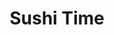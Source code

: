 ---
layout: place
title: Sushi Time
permalink: /texas/dallas/sushi-time.html
stateAbbr: TX
stateName: Texas
cityName: Dallas
seo:
  type: restaurant
  links: null
place_id: ChIJLzb4ymqcToYRbToSx6LcSnE
photos:
  - name: >-
      places/ChIJLzb4ymqcToYRbToSx6LcSnE/photos/AeeoHcJIVTZ5OtjbywQ81Np4cq7xhebze-YYBrOgoP826Dg4TvlAw8ajML8mDUvofJ_hMhQDQ8mv0grtdceTw-UvUxXeDxuD76bMOqnPDh59WA99r_57MIVi1hYR-sO_rZfiHY8ZhM9w0s_pGuei9SsrM7Bx6zW4pf3eFRA_KtsANfAdcB8PUq0AZ2zUnKByGGhUkZJbTTBo-H-B2srqMJw5yqtHGmOoCo3EtfWUCYwefXRY3L23r72xeoDkMr4LA8lZ1R0BbBgKjx3IzwcbZ_rVYRQhvI8mwvnAFHGr2cpZCJ_VGbUW5IKJk8KHbsvO-suJdgAFhsGPNuVn1VlAuZW1pKCGb1E_pCsHkFSzQW6ukJuIs9SIS2TNSk9crrjNjJ01KrxX7aVt0oxgqwkCf1bZ1pzhuxjpjF46FN4lKr58EjmRVH8
    widthPx: 4032
    heightPx: 3024
    authorAttributions:
      - displayName: Stella
        uri: https://maps.google.com/maps/contrib/110182616305877831704
        photoUri: >-
          https://lh3.googleusercontent.com/a-/ALV-UjUWVKmaXbvfT0s86apJJeMx4My9NamaEfS6cJrvgFQlMBexW7_Dfw=s100-p-k-no-mo
    flagContentUri: >-
      https://www.google.com/local/imagery/report/?cb_client=maps_api_places.places_api&image_key=!1e10!2sCIHM0ogKEICAgIDMh92imQE&hl=en-US
    googleMapsUri: >-
      https://www.google.com/maps/place//data=!3m4!1e2!3m2!1sCIHM0ogKEICAgIDMh92imQE!2e10!4m2!3m1!1s0x864e9c6acaf8362f:0x714adca2c7123a6d
  - name: >-
      places/ChIJLzb4ymqcToYRbToSx6LcSnE/photos/AeeoHcKpGU2z_0gtDMaM0sMcqTk7qheounEGPqdlKI8fJrM30fwqR6819CmTVKNBlLqT77vuOQwygaKnkwl66ea8VfOokf5-DPXE2gEApKROymQv_UrL7iFrCQm4AAC8xX3tYhyORYX7D17QhrxnBZrW9jPxf6OTBUQ3D84EBdlK6zm-9L5O2YKLKpfcYzCafvOe9loh5aJuEHSExBI1Ek3m6p6D1DoPF1Nvu01jYeSdPVOCU4eUvu94q6XGKphX7GVkq6qXZgNZAxkEcoBz9iE6OnA7m4hqqutAZLHxfnVFP42bO39B9mceD0wcXAVUmBbefCZIVJT_Vanifa2_WH-Omy63wMrOHq1Od_HBAfCiO1sSvh4JeAxZ7m3KZwnuvnze6M42fgeQtVQKJq0MfwX0-0mgWtqGgRUq6hLGWvJOjE1BUA
    widthPx: 4080
    heightPx: 3072
    authorAttributions:
      - displayName: FREDRICK 24.7.365
        uri: https://maps.google.com/maps/contrib/116440714210385701313
        photoUri: >-
          https://lh3.googleusercontent.com/a-/ALV-UjXrfkkzCWn7paYNUPWqQhUVNYIOvEFa4JZ-gkVmPEVxCiMryfTF=s100-p-k-no-mo
    flagContentUri: >-
      https://www.google.com/local/imagery/report/?cb_client=maps_api_places.places_api&image_key=!1e10!2sCIHM0ogKEICAgIC78tbyfg&hl=en-US
    googleMapsUri: >-
      https://www.google.com/maps/place//data=!3m4!1e2!3m2!1sCIHM0ogKEICAgIC78tbyfg!2e10!4m2!3m1!1s0x864e9c6acaf8362f:0x714adca2c7123a6d
  - name: >-
      places/ChIJLzb4ymqcToYRbToSx6LcSnE/photos/AeeoHcIit2CgPJA_zdmrt9UlpSoKyLRWTKoeQfEHre6NY9PeQf0-UKPyK4exXzJGzbY7AbkJtBWcVyR4v1T1lzNdKWmxmUfyFAJHA6mc4QIlDeOMbZEnmPIPWpMPgQtqD1Ff9ANmcDwqAQnuKv2m7lll01veW-weH_Sgklzxbp7z7FKcgxkTNauZSnYV6PT0WY28k56T1yu_AnvNN5GlHceDhxCiNHfp--Mku--icYDpjQl9p9oG2Pap439i4LFegiAafF-ZDL5L_KtX0PnEm79y2dOy1WmfrWPaBXEfHlam9xnyDNyH4lxPkl7nVPw7rxlOOIwa7QMgW_je-R99-yZRbN2s0UlPjdgY_K3Tx1h0Fb9qAG-T7n_ROC1nF4T4waG6HgXRpxjCtYmb2zVyUBCMsF9miydTTG-CaavEZ0RoVBISianp
    widthPx: 3600
    heightPx: 4800
    authorAttributions:
      - displayName: Jasmin Singh
        uri: https://maps.google.com/maps/contrib/104746767027556556316
        photoUri: >-
          https://lh3.googleusercontent.com/a-/ALV-UjWVxNJFpbDKceOyN1nTcpaKJGlCisN0ADxmW76PbE-4YN70M3MP=s100-p-k-no-mo
    flagContentUri: >-
      https://www.google.com/local/imagery/report/?cb_client=maps_api_places.places_api&image_key=!1e10!2sCIHM0ogKEICAgICX1ciSuQE&hl=en-US
    googleMapsUri: >-
      https://www.google.com/maps/place//data=!3m4!1e2!3m2!1sCIHM0ogKEICAgICX1ciSuQE!2e10!4m2!3m1!1s0x864e9c6acaf8362f:0x714adca2c7123a6d
  - name: >-
      places/ChIJLzb4ymqcToYRbToSx6LcSnE/photos/AeeoHcKbBktk9BQsZ2VBXCkREk2t4FP25jMNu1z_1NQ-9pGhO6CRxzCGTDgVK75iduB6S3oAAhSZfsic5TkaCllTs8hAArgvMJSrnYGKQ-fRNe0xFexX763R4Pji9NIKQ8gby3ARgcc8wg1516b9MD3M0vOo_sQu0RdwYqvvnLplFOsy5f2_6lkzDP32DUOpL8TLl_agBDYrzZ4gHeN5NuIr4lLOvxJYR37evj25pb9iCkWdQepiSbxedZe02OURjwP3ck1mHdS3mKR55eIHP7yduIryp_z8-qjgrvcAFhyDDjYHaBa1rid52SPCEB1PWhiFqwcSb2Aa7nSa0QaA6HtKvU0kHzQ3Ow08gCQZddrAMy0gFh78fPZuPr0Up11f28xFY_5z7YJtoxF8r1hU6t5uWCmXsT1hcWChcdFjV9jS6ch_KrEC
    widthPx: 1171
    heightPx: 1021
    authorAttributions:
      - displayName: Isaiah Navar
        uri: https://maps.google.com/maps/contrib/100467977763430448390
        photoUri: >-
          https://lh3.googleusercontent.com/a/ACg8ocJoQTQSuhnYktM32yhvoavV4vfMh0-1vOreWtk3y7pYC6X25A=s100-p-k-no-mo
    flagContentUri: >-
      https://www.google.com/local/imagery/report/?cb_client=maps_api_places.places_api&image_key=!1e10!2sCIHM0ogKEICAgICHmtGoxQE&hl=en-US
    googleMapsUri: >-
      https://www.google.com/maps/place//data=!3m4!1e2!3m2!1sCIHM0ogKEICAgICHmtGoxQE!2e10!4m2!3m1!1s0x864e9c6acaf8362f:0x714adca2c7123a6d
  - name: >-
      places/ChIJLzb4ymqcToYRbToSx6LcSnE/photos/AeeoHcLpAxKi4JF8iEiZ2gOOfQqqAbNe0vdrfJ1yoGN0XYE_pIAxNd_4i1pBbHUTD5Qx_cpc8XwcDhW8uy-7A_PmdMYCxyJxEDITdFiLFgehRMEu0w57Z35GeMqCkWO3-2TAP9x3g8D33SZw2sEHmIXQq3CVau05ZMQ1YAqfu_rM64u1wKPQhv48RHfeUyx8HcGDTrM57HyX_QKlqXXwmV33jd2yysoZIEDYO2FILj0CmI0YLS0NKyina8OMurhTlfK7-yCAua4DX7-Fa7j83LJVP2rkF8g3NnWyUx39UOt87eRWwznuuTZ2TaTIeo2QzjaeBTmYtk6BDsoyfO1y6b9kIUgbxIBTEoHpibvRp2lDglu9Yypqm4gfyDyStWuRtcP70wFqxgL158sG2ish82w0Tlb-kHAqFOoV6DVSraVhscaHgg
    widthPx: 3600
    heightPx: 4800
    authorAttributions:
      - displayName: Jasmin Singh
        uri: https://maps.google.com/maps/contrib/104746767027556556316
        photoUri: >-
          https://lh3.googleusercontent.com/a-/ALV-UjWVxNJFpbDKceOyN1nTcpaKJGlCisN0ADxmW76PbE-4YN70M3MP=s100-p-k-no-mo
    flagContentUri: >-
      https://www.google.com/local/imagery/report/?cb_client=maps_api_places.places_api&image_key=!1e10!2sCIHM0ogKEICAgICX1ciSBQ&hl=en-US
    googleMapsUri: >-
      https://www.google.com/maps/place//data=!3m4!1e2!3m2!1sCIHM0ogKEICAgICX1ciSBQ!2e10!4m2!3m1!1s0x864e9c6acaf8362f:0x714adca2c7123a6d
  - name: >-
      places/ChIJLzb4ymqcToYRbToSx6LcSnE/photos/AeeoHcITxUcrYHMZOqlNLpZyoj6tq0CKqCkgif8nhV7qRhT_BOtRjV66tSz1VliiQrFnpR1gMkxIn6VgCS4DHgPl6f174H7CS09d90p-Xh9LzGOY7qOVvcX4WOkzO-pPcjlytwAzhrEcXz3Fy5seVr3d7TdGe1FXSp_Mqra4bgeotrCQojAM-iFYQ4GOEYNfAiElyVx1U9DaZx_S75_gR17LZg7NvBJ2GC_OHq5zhuqfetZk0khUZiWLdcVWOG4WZJ1i-dNF86f2nt-AeASlU2LNl6UOQCoRxdVk1prIIU6ltqSYAAVLVlDmZoTb8BFDUZ-rRC4_u9suOsH25l8LNmY4z7tdyPd28di8oCQoZCclPw-q_7aclTRuACTwIiQmNgxhwd7ce_wgz1hDSiL2pZqTiuQGJy9-2vKy2m16aFjECHMNiESC
    widthPx: 4080
    heightPx: 3072
    authorAttributions:
      - displayName: FREDRICK 24.7.365
        uri: https://maps.google.com/maps/contrib/116440714210385701313
        photoUri: >-
          https://lh3.googleusercontent.com/a-/ALV-UjXrfkkzCWn7paYNUPWqQhUVNYIOvEFa4JZ-gkVmPEVxCiMryfTF=s100-p-k-no-mo
    flagContentUri: >-
      https://www.google.com/local/imagery/report/?cb_client=maps_api_places.places_api&image_key=!1e10!2sCIHM0ogKEICAgIC78tbyvgE&hl=en-US
    googleMapsUri: >-
      https://www.google.com/maps/place//data=!3m4!1e2!3m2!1sCIHM0ogKEICAgIC78tbyvgE!2e10!4m2!3m1!1s0x864e9c6acaf8362f:0x714adca2c7123a6d
  - name: >-
      places/ChIJLzb4ymqcToYRbToSx6LcSnE/photos/AeeoHcJ8TBR5uiN-KuC8p1-VGDNvJAPG-Oc9cqcu-jbKOQ2tVKbiliuLvcbGLtanziNQkwp3fuE5PL4n05oLEfItjJuvHBxOqrdws9dfz-hnQkUNnG5f9qdAfkCyYKY_IeVDWnAXivgdgvuv02V65rezci3KcRtOSRRKXCS5nrppITPeZwEtpUqWnxOHfZk5neIwoFNH_41CVYD_a05hYF4R-6DjyNUkj41chY7wDD08uO_P4OveNtMrtFnrZgrcdAg9E_LabARGcE-qnV_TLtCd1RuXiTI96g2r2eyZNGVWSeOo6_nlCyWtB9uEDrwaYpkmqME8vHUYGLE2QAg_cxjaCNi94Z8y2I-vUYo4UUH14XMwCe40XCz8MSP_WxkWPP2Xjk8efbtFk3_Pml9Mgk-JBEsCcPJfqrub4M-_P62_kiU
    widthPx: 4032
    heightPx: 3024
    authorAttributions:
      - displayName: Eric Wes
        uri: https://maps.google.com/maps/contrib/112090818001707263902
        photoUri: >-
          https://lh3.googleusercontent.com/a-/ALV-UjX_ndTuTh2es4fprTsgWLEnSsgvRGtRnBycNMI4BlPuIS2eesI=s100-p-k-no-mo
    flagContentUri: >-
      https://www.google.com/local/imagery/report/?cb_client=maps_api_places.places_api&image_key=!1e10!2sCIHM0ogKEICAgIDhrcL2fA&hl=en-US
    googleMapsUri: >-
      https://www.google.com/maps/place//data=!3m4!1e2!3m2!1sCIHM0ogKEICAgIDhrcL2fA!2e10!4m2!3m1!1s0x864e9c6acaf8362f:0x714adca2c7123a6d
  - name: >-
      places/ChIJLzb4ymqcToYRbToSx6LcSnE/photos/AeeoHcL2inz32sX_Vqwh7uxubPkYwmkq9dzOtPcpsrPRVJZoBgq6h_7OfVdN7Pz3VrJJYdjnaf43wE8Gp9ODpfo2kIPfOy2bW7bFv5XgNCGCQUvncA9dP02A9m_K0PL-ZMT9ydTNneFbg89w2tSoOVxZOObUhMkueXpWOdQ-uKSzMcUunD32wERsWpgvy_APe4W7G_2yzhpFqg1VE9aRncAASPkPhipSh5ynoOawAyN7RH5-ZN6zNJd8RI057LDpg_LISUQ8ktpsnRPPo49QfObqIOMNDPeArBeqmg0xHQ6GLo9b6PILAeoB6vKvZNTj_IgYhNrEKrWUR6pWe2K37xPz4Qar9SHEy7O8512DC86n5X8tZ0Rjm6DKwc3GiOgv783OHJOi-j7EgbAjtfnagkQlqwI_c-7B5wM4qjzD84XEYFZZdh6l
    widthPx: 3600
    heightPx: 4800
    authorAttributions:
      - displayName: Marisol Real
        uri: https://maps.google.com/maps/contrib/115338624075590712363
        photoUri: >-
          https://lh3.googleusercontent.com/a-/ALV-UjXJ4b6khqB1vMhTw6yCsAYU50bWvQ0v5fBXrJnnPQuK6gp75yo=s100-p-k-no-mo
    flagContentUri: >-
      https://www.google.com/local/imagery/report/?cb_client=maps_api_places.places_api&image_key=!1e10!2sCIHM0ogKEICAgMCgjYLh4AE&hl=en-US
    googleMapsUri: >-
      https://www.google.com/maps/place//data=!3m4!1e2!3m2!1sCIHM0ogKEICAgMCgjYLh4AE!2e10!4m2!3m1!1s0x864e9c6acaf8362f:0x714adca2c7123a6d
  - name: >-
      places/ChIJLzb4ymqcToYRbToSx6LcSnE/photos/AeeoHcIaVqJTGS0k0hvphVusKQvj0OOZw1d0qNHml3s-AUttTiC5REPF4ZTfvljKoGRILlrP42iNawWxr_VyegSORbAJ2nR10uzClBe0suz78-bF0GyptmKGQbK0fGqO537Wx7bfYfco5xE3qVK1gegF5i2dUbdoUsCGGFR07NlFJdLmVsC871iQESuYM3sbLco5Qzmkp3757vQsfByU6jT4oFk9uf5CpK8L8JzvQZYeUtui6fpucVJiU5cyAj2vft8dZwAQe_BeUhvxcUk0jqrwbO01YkDFMT6nTuGLtcN_cq8a6g9Fx8QiJZAPSZp9lximOHn9GbzDsOk1ZrLzB7gIFIpoouml1eFqACoAuY43ZnisSIm-RkqjfNNXIl_BtiNBE5XP1_WwP0r2LiV0YVm2IawdlQW6RcD963icJllDlWjE7ofr
    widthPx: 4080
    heightPx: 3072
    authorAttributions:
      - displayName: FREDRICK 24.7.365
        uri: https://maps.google.com/maps/contrib/116440714210385701313
        photoUri: >-
          https://lh3.googleusercontent.com/a-/ALV-UjXrfkkzCWn7paYNUPWqQhUVNYIOvEFa4JZ-gkVmPEVxCiMryfTF=s100-p-k-no-mo
    flagContentUri: >-
      https://www.google.com/local/imagery/report/?cb_client=maps_api_places.places_api&image_key=!1e10!2sCIHM0ogKEICAgIC78tbywQE&hl=en-US
    googleMapsUri: >-
      https://www.google.com/maps/place//data=!3m4!1e2!3m2!1sCIHM0ogKEICAgIC78tbywQE!2e10!4m2!3m1!1s0x864e9c6acaf8362f:0x714adca2c7123a6d
  - name: >-
      places/ChIJLzb4ymqcToYRbToSx6LcSnE/photos/AeeoHcI60ylIujicbuXbXHWnjUsjR7B9ktW29DLBS3A3ezJVUgI0yKOVIihvDVLc84Zay8cxOTsrFVQROoTTn7gJN-_wmolknM9L2ignbS9aPbLqz1O4XKTNG0Wbsle7gVoysxOgKGhZ_QCCKCUaE6phOcK4dVDGxlX3N4vOFCTLZYZWNUNoTFwzLi98J7oUBmnX9piT_iFVJDNZJnM4eOV_GysL3CddJ_zQ2Q-2mGmhF1HRRV1kZSFFhLaVGQEmONxRG98P3z8uOM5l9sC8KNU3ZacnQILexBrKYyHDjXstNZXLtkl1Bh2-2gG480OcUuPH3jl5_hGxsw5ScEc82l6iNw--BE8wmgglN7CsenqAeFEP3d6RlRUpmj2XR8bp-lDM0R6E8nC6iJ52myZdc92-unaBzh4bxA4VawQXwfPisf2d6lP0
    widthPx: 4032
    heightPx: 3024
    authorAttributions:
      - displayName: Cristiana McMullen
        uri: https://maps.google.com/maps/contrib/100431264655854916552
        photoUri: >-
          https://lh3.googleusercontent.com/a/ACg8ocJfGLUuvBgrP9mEDHI4gQlwLsPHB6Z0EaK79NxMjR74tjGO9w=s100-p-k-no-mo
    flagContentUri: >-
      https://www.google.com/local/imagery/report/?cb_client=maps_api_places.places_api&image_key=!1e10!2sCIHM0ogKEICAgICsmIHc5QE&hl=en-US
    googleMapsUri: >-
      https://www.google.com/maps/place//data=!3m4!1e2!3m2!1sCIHM0ogKEICAgICsmIHc5QE!2e10!4m2!3m1!1s0x864e9c6acaf8362f:0x714adca2c7123a6d
address: 1638 W Mockingbird Ln, Dallas, TX 75235, USA
street: 1638 W Mockingbird Ln
city: Dallas
state: TX
zip: '75235'
country: USA
neighborhood: null
latitude: '32.821649'
longitude: '-96.856770'
accessibility_options:
  wheelchairAccessibleParking: true
  wheelchairAccessibleEntrance: true
  wheelchairAccessibleRestroom: true
  wheelchairAccessibleSeating: true
business_status: OPERATIONAL
name: Sushi Time
google_maps_links:
  directionsUri: >-
    https://www.google.com/maps/dir//''/data=!4m7!4m6!1m1!4e2!1m2!1m1!1s0x864e9c6acaf8362f:0x714adca2c7123a6d!3e0
  placeUri: https://maps.google.com/?cid=8163579866245118573
  writeAReviewUri: >-
    https://www.google.com/maps/place//data=!4m3!3m2!1s0x864e9c6acaf8362f:0x714adca2c7123a6d!12e1
  reviewsUri: >-
    https://www.google.com/maps/place//data=!4m4!3m3!1s0x864e9c6acaf8362f:0x714adca2c7123a6d!9m1!1b1
  photosUri: >-
    https://www.google.com/maps/place//data=!4m3!3m2!1s0x864e9c6acaf8362f:0x714adca2c7123a6d!10e5
primary_type: Sushi Restaurant
opening_hours:
  openNow: false
  periods:
    - open:
        day: 1
        hour: 11
        minute: 0
      close:
        day: 1
        hour: 19
        minute: 0
    - open:
        day: 2
        hour: 11
        minute: 0
      close:
        day: 2
        hour: 19
        minute: 0
    - open:
        day: 3
        hour: 11
        minute: 0
      close:
        day: 3
        hour: 19
        minute: 0
    - open:
        day: 4
        hour: 11
        minute: 0
      close:
        day: 4
        hour: 19
        minute: 0
    - open:
        day: 5
        hour: 11
        minute: 0
      close:
        day: 5
        hour: 19
        minute: 0
    - open:
        day: 6
        hour: 12
        minute: 0
      close:
        day: 6
        hour: 17
        minute: 0
  weekdayDescriptions:
    - 'Monday: 11:00 AM – 7:00 PM'
    - 'Tuesday: 11:00 AM – 7:00 PM'
    - 'Wednesday: 11:00 AM – 7:00 PM'
    - 'Thursday: 11:00 AM – 7:00 PM'
    - 'Friday: 11:00 AM – 7:00 PM'
    - 'Saturday: 12:00 – 5:00 PM'
    - 'Sunday: Closed'
  nextOpenTime: '2025-05-05T16:00:00Z'
secondary_opening_hours:
  regular:
    weekdayDescriptions: null
    type: null
  current:
    weekdayDescriptions: null
    type: null
phone: (214) 951-0660
price_level: PRICE_LEVEL_INEXPENSIVE
price_range: $10 &ndash; $20
rating: '4.3'
rating_count: 288
website: null
description: >-
  Discover Sushi Time in Dallas, TX$$$Nestled in Dallas, TX, Sushi Time stands
  out as a casual spot for enjoying fresh sushi and Japanese favorites, offering
  a straightforward yet inviting atmosphere perfect for those seeking sushi
  restaurants nearby. This compact eatery specializes in a variety of nigiri,
  sashimi, and creative specialty rolls, complemented by options like ramen for
  a well-rounded dining experience. With its focus on affordability and
  accessibility, including wheelchair-friendly features, it's an easy choice for
  anyone exploring top sushi options in the area. The unpretentious setting
  keeps things simple, allowing the quality of the dishes to take center stage,
  making it a go-to for flavorful meals without the fuss.
generative_summary: >-
  Discover Sushi Time in Dallas, TX$$$Nestled in Dallas, TX, Sushi Time stands
  out as a casual spot for enjoying fresh sushi and Japanese favorites, offering
  a straightforward yet inviting atmosphere perfect for those seeking sushi
  restaurants nearby. This compact eatery specializes in a variety of nigiri,
  sashimi, and creative specialty rolls, complemented by options like ramen for
  a well-rounded dining experience. With its focus on affordability and
  accessibility, including wheelchair-friendly features, it's an easy choice for
  anyone exploring top sushi options in the area. The unpretentious setting
  keeps things simple, allowing the quality of the dishes to take center stage,
  making it a go-to for flavorful meals without the fuss.
generative_disclosure: Summarized by AI using the Grok-3-Mini model.
reviews:
  - name: >-
      places/ChIJLzb4ymqcToYRbToSx6LcSnE/reviews/ChdDSUhNMG9nS0VJQ0FnTUNnallMaHdBRRAB
    relativePublishTimeDescription: 2 months ago
    rating: 5
    text:
      text: >-
        I know that it's a sushi restaurant but I ordered the Bulgogi beef ramen
        and it was amazing. I also, ordered fried gyoza as an appetizer and the
        cucumber salad it was a 10/10. Love this place  the food was very tasty
        and hot and there customer service is great.
      languageCode: en
    originalText:
      text: >-
        I know that it's a sushi restaurant but I ordered the Bulgogi beef ramen
        and it was amazing. I also, ordered fried gyoza as an appetizer and the
        cucumber salad it was a 10/10. Love this place  the food was very tasty
        and hot and there customer service is great.
      languageCode: en
    authorAttribution:
      displayName: Marisol Real
      uri: https://www.google.com/maps/contrib/115338624075590712363/reviews
      photoUri: >-
        https://lh3.googleusercontent.com/a-/ALV-UjXJ4b6khqB1vMhTw6yCsAYU50bWvQ0v5fBXrJnnPQuK6gp75yo=s128-c0x00000000-cc-rp-mo-ba2
    publishTime: '2025-02-19T19:18:05.128324Z'
    flagContentUri: >-
      https://www.google.com/local/review/rap/report?postId=ChdDSUhNMG9nS0VJQ0FnTUNnallMaHdBRRAB&d=17924085&t=1
    googleMapsUri: >-
      https://www.google.com/maps/reviews/data=!4m6!14m5!1m4!2m3!1sChdDSUhNMG9nS0VJQ0FnTUNnallMaHdBRRAB!2m1!1s0x864e9c6acaf8362f:0x714adca2c7123a6d
  - name: >-
      places/ChIJLzb4ymqcToYRbToSx6LcSnE/reviews/ChZDSUhNMG9nS0VJQ0FnSUNYMWNpUVNREAE
    relativePublishTimeDescription: 6 months ago
    rating: 5
    text:
      text: >-
        I recently visited Sushi Time and was blown away by the entire
        experience! First of all, the place was spotless, which is always a huge
        plus for me. The seating was comfortable, making it easy to relax and
        enjoy my meal.


        The food itself was incredible—everything was so fresh, easily some of
        the best sushi I’ve had in a long time. The staff was also extremely
        friendly and welcoming, which made the experience even better.


        Don’t be fooled by the exterior! It may not look like your 5 star sushi
        restaurant from the outside, but the food will absolutely exceed your
        expectations. Highly recommend Sushi Time to any sushi lover!
      languageCode: en
    originalText:
      text: >-
        I recently visited Sushi Time and was blown away by the entire
        experience! First of all, the place was spotless, which is always a huge
        plus for me. The seating was comfortable, making it easy to relax and
        enjoy my meal.


        The food itself was incredible—everything was so fresh, easily some of
        the best sushi I’ve had in a long time. The staff was also extremely
        friendly and welcoming, which made the experience even better.


        Don’t be fooled by the exterior! It may not look like your 5 star sushi
        restaurant from the outside, but the food will absolutely exceed your
        expectations. Highly recommend Sushi Time to any sushi lover!
      languageCode: en
    authorAttribution:
      displayName: Jasmin Singh
      uri: https://www.google.com/maps/contrib/104746767027556556316/reviews
      photoUri: >-
        https://lh3.googleusercontent.com/a-/ALV-UjWVxNJFpbDKceOyN1nTcpaKJGlCisN0ADxmW76PbE-4YN70M3MP=s128-c0x00000000-cc-rp-mo-ba2
    publishTime: '2024-10-18T23:56:53.371800Z'
    flagContentUri: >-
      https://www.google.com/local/review/rap/report?postId=ChZDSUhNMG9nS0VJQ0FnSUNYMWNpUVNREAE&d=17924085&t=1
    googleMapsUri: >-
      https://www.google.com/maps/reviews/data=!4m6!14m5!1m4!2m3!1sChZDSUhNMG9nS0VJQ0FnSUNYMWNpUVNREAE!2m1!1s0x864e9c6acaf8362f:0x714adca2c7123a6d
  - name: >-
      places/ChIJLzb4ymqcToYRbToSx6LcSnE/reviews/ChZDSUhNMG9nS0VJQ0FnTURvMkk3aVJnEAE
    relativePublishTimeDescription: a week ago
    rating: 5
    text:
      text: >-
        EXCELLENT SUSHI!! Drove 26 minutes to get to this location, due to the
        google reviews. Not sure what to expect. Made a take out order. They
        took it and were friendly and helpful.


        Was pleasantly AMAZED at the sushi appearance when the containers were
        opened!! Very attractive looking sushi and TASTED GREAT!!

        Would highly recommend their sushi and would DEFINITELY buy again!!
      languageCode: en
    originalText:
      text: >-
        EXCELLENT SUSHI!! Drove 26 minutes to get to this location, due to the
        google reviews. Not sure what to expect. Made a take out order. They
        took it and were friendly and helpful.


        Was pleasantly AMAZED at the sushi appearance when the containers were
        opened!! Very attractive looking sushi and TASTED GREAT!!

        Would highly recommend their sushi and would DEFINITELY buy again!!
      languageCode: en
    authorAttribution:
      displayName: Tex
      uri: https://www.google.com/maps/contrib/109651259167161859241/reviews
      photoUri: >-
        https://lh3.googleusercontent.com/a-/ALV-UjUuxKQXGokOkm-ee4Yklqp6mY0fdwyDBR2wxyqI6IMA_MoUZRk=s128-c0x00000000-cc-rp-mo-ba3
    publishTime: '2025-04-21T19:53:22.886290Z'
    flagContentUri: >-
      https://www.google.com/local/review/rap/report?postId=ChZDSUhNMG9nS0VJQ0FnTURvMkk3aVJnEAE&d=17924085&t=1
    googleMapsUri: >-
      https://www.google.com/maps/reviews/data=!4m6!14m5!1m4!2m3!1sChZDSUhNMG9nS0VJQ0FnTURvMkk3aVJnEAE!2m1!1s0x864e9c6acaf8362f:0x714adca2c7123a6d
  - name: >-
      places/ChIJLzb4ymqcToYRbToSx6LcSnE/reviews/ChZDSUhNMG9nS0VJQ0FnTURvaFp5emFREAE
    relativePublishTimeDescription: a week ago
    rating: 5
    text:
      text: >-
        If you’re looking great sushi at decent prices, look no further!! Give
        them some love!!! Definitely a hole in the wall kinda place, but the
        staff are lovely and it’s super clean!
      languageCode: en
    originalText:
      text: >-
        If you’re looking great sushi at decent prices, look no further!! Give
        them some love!!! Definitely a hole in the wall kinda place, but the
        staff are lovely and it’s super clean!
      languageCode: en
    authorAttribution:
      displayName: Sarah
      uri: https://www.google.com/maps/contrib/112758412593485467464/reviews
      photoUri: >-
        https://lh3.googleusercontent.com/a-/ALV-UjWmLcPU1ZlGHT8diwHgUsT0FykHwN3ZCCcTDrfKaPFPeBi6s-tBng=s128-c0x00000000-cc-rp-mo-ba2
    publishTime: '2025-04-26T19:39:49.197771Z'
    flagContentUri: >-
      https://www.google.com/local/review/rap/report?postId=ChZDSUhNMG9nS0VJQ0FnTURvaFp5emFREAE&d=17924085&t=1
    googleMapsUri: >-
      https://www.google.com/maps/reviews/data=!4m6!14m5!1m4!2m3!1sChZDSUhNMG9nS0VJQ0FnTURvaFp5emFREAE!2m1!1s0x864e9c6acaf8362f:0x714adca2c7123a6d
  - name: >-
      places/ChIJLzb4ymqcToYRbToSx6LcSnE/reviews/ChZDSUhNMG9nS0VJQ0FnSUNMMXFiX1pnEAE
    relativePublishTimeDescription: 10 months ago
    rating: 5
    text:
      text: >-
        I’m a huge foodie and this place is DELICIOUS and cheap!!! We tried the
        volcano roll, mockingbird roll and the shrimp tempura from the appetizer
        menu and all of it was delicious! Mom and pop places are always the
        best! Place was super clean, spot less!
      languageCode: en
    originalText:
      text: >-
        I’m a huge foodie and this place is DELICIOUS and cheap!!! We tried the
        volcano roll, mockingbird roll and the shrimp tempura from the appetizer
        menu and all of it was delicious! Mom and pop places are always the
        best! Place was super clean, spot less!
      languageCode: en
    authorAttribution:
      displayName: Claudia Alcaraz
      uri: https://www.google.com/maps/contrib/106261902043211708234/reviews
      photoUri: >-
        https://lh3.googleusercontent.com/a-/ALV-UjVb7pJWHfwLhT_aagt3PSZq8jfT8m9O3h05B0ZUt02cbENKK1wR=s128-c0x00000000-cc-rp-mo-ba4
    publishTime: '2024-06-18T22:50:06.824727Z'
    flagContentUri: >-
      https://www.google.com/local/review/rap/report?postId=ChZDSUhNMG9nS0VJQ0FnSUNMMXFiX1pnEAE&d=17924085&t=1
    googleMapsUri: >-
      https://www.google.com/maps/reviews/data=!4m6!14m5!1m4!2m3!1sChZDSUhNMG9nS0VJQ0FnSUNMMXFiX1pnEAE!2m1!1s0x864e9c6acaf8362f:0x714adca2c7123a6d
review_summary: >-
  What People Are Saying About This Sushi Spot$$$Visitors to this Dallas sushi
  destination often rave about the fresh and visually appealing dishes that
  deliver great value for the price, with many highlighting the tasty rolls and
  appetizers as standout features. Feedback frequently praises the friendly
  service and spotless environment, making it a welcoming place for casual meals
  or takeout on the go. While some note it's a no-frills setup, the overall
  consensus is that the food exceeds expectations, earning it high marks for
  quality and taste among local sushi enthusiasts. If you're in the mood for
  reliable, budget-friendly options like ramen or classic sushi combinations,
  this spot consistently hits the mark with its generous portions and satisfying
  flavors. All in all, it's a solid pick for anyone hunting for dependable sushi
  places nearby, with the positive vibes making it worth a return visit.
review_disclosure: Summarized by AI using the Grok-3-Mini model.
parking_options:
  freeParkingLot: true
  freeStreetParking: true
payment_options:
  acceptsCreditCards: true
  acceptsDebitCards: true
  acceptsCashOnly: false
  acceptsNfc: true
allow_dogs: null
curbside_pickup: null
delivery: true
dine_in: true
good_for_children: null
good_for_groups: true
good_for_sports: false
live_music: false
menu_for_children: false
outdoor_seating: false
reservable: true
restroom: true
serves_beer: null
serves_breakfast: false
serves_brunch: false
serves_cocktails: null
serves_coffee: true
serves_dinner: true
serves_dessert: true
serves_lunch: true
serves_vegetarian_food: true
serves_wine: null
takeout: true
update_category: atmosphere
places_description: >-
  Compact Japanese eatery focusing on nigiri, sashimi & specialty rolls in
  bare-bones surroundings.

---